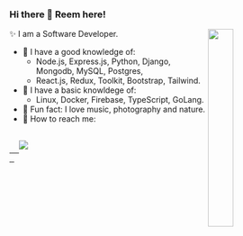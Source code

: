 ### Hi there 👋 Reem here!

✨ I am a Software Developer.
<img src="https://4.bp.blogspot.com/-S7mG-rpVn70/XUrQqbGfl1I/AAAAAAA1w1Q/dHmGVFlcEog8fLZYISmfgoNVzlk90w_dwCLcBGAs/s1600/AW3965618_04.gif" align='right' width='30%'/>
- 💯 I have a good knowledge of:<br/>
   - Node.js, Express.js, Python, Django, Mongodb, MySQL, Postgres,<br/>
   - React.js, Redux, Toolkit, Bootstrap, Tailwind.
- 🧐 I have a basic knowldege of:<br/>
   - Linux, Docker, Firebase, TypeScript, GoLang.
- 📢 Fun fact: I love music, photography and nature.
- 🦅 How to reach me: 
<pre>
 <a href="https://www.linkedin.com/in/reem-elbakry/" target="_blank">
  <img src=https://img.shields.io/badge/linkedin-%2300acee.svg?color=405DE6&style=for-the-badge&logo=linkedin&logoColor=white style="margin-bottom: 5px;"/>
 </a>
</pre>


